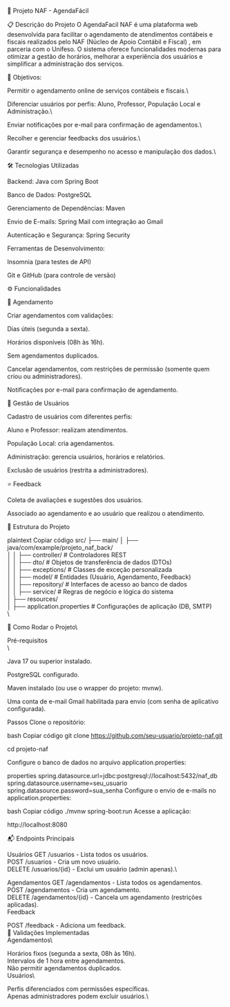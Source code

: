 📘 Projeto NAF - AgendaFácil

📋 Descrição do Projeto
O AgendaFacil NAF é uma plataforma web desenvolvida para facilitar o agendamento de atendimentos contábeis e fiscais realizados pelo NAF (Núcleo de Apoio Contábil e Fiscal)
, em parceria com o Unifeso. O sistema oferece funcionalidades modernas para otimizar a gestão de horários, melhorar a experiência dos usuários e simplificar a administração dos serviços.

🎯 Objetivos:

Permitir o agendamento online de serviços contábeis e fiscais.\

Diferenciar usuários por perfis: Aluno, Professor, População Local e Administração.\

Enviar notificações por e-mail para confirmação de agendamentos.\

Recolher e gerenciar feedbacks dos usuários.\

Garantir segurança e desempenho no acesso e manipulação dos dados.\

🛠️ Tecnologias Utilizadas


Backend: Java com Spring Boot

Banco de Dados: PostgreSQL

Gerenciamento de Dependências: Maven

Envio de E-mails: Spring Mail com integração ao Gmail

Autenticação e Segurança: Spring Security

Ferramentas de Desenvolvimento:

Insomnia (para testes de API)

Git e GitHub (para controle de versão)


⚙️ Funcionalidades


📅 Agendamento

Criar agendamentos com validações:

Dias úteis (segunda a sexta).

Horários disponíveis (08h às 16h).

Sem agendamentos duplicados.

Cancelar agendamentos, com restrições de permissão (somente quem criou ou administradores).

Notificações por e-mail para confirmação de agendamento.

👥 Gestão de Usuários


Cadastro de usuários com diferentes perfis:

Aluno e Professor: realizam atendimentos.

População Local: cria agendamentos.

Administração: gerencia usuários, horários e relatórios.

Exclusão de usuários (restrita a administradores).

⭐ Feedback


Coleta de avaliações e sugestões dos usuários.

Associado ao agendamento e ao usuário que realizou o atendimento.

📂 Estrutura do Projeto


plaintext
Copiar código
src/
├── main/
│   ├── java/com/example/projeto_naf_back/\
│   │   ├── controller/         # Controladores REST\
│   │   ├── dto/                # Objetos de transferência de dados (DTOs)\
│   │   ├── exceptions/        # Classes de exceção personalizada\
│   │   ├── model/             # Entidades (Usuário, Agendamento, Feedback)\
│   │   ├── repository/        # Interfaces de acesso ao banco de dados\
│   │   ├── service/           # Regras de negócio e lógica do sistema\
│   ├── resources/\
│       ├── application.properties  # Configurações de aplicação (DB, SMTP)\
\

🚀 Como Rodar o Projeto\

Pré-requisitos\
\

Java 17 ou superior instalado.

PostgreSQL configurado.

Maven instalado (ou use o wrapper do projeto: mvnw).

Uma conta de e-mail Gmail habilitada para envio (com senha de aplicativo configurada).

Passos
Clone o repositório:

bash
Copiar código
git clone https://github.com/seu-usuario/projeto-naf.git

cd projeto-naf

Configure o banco de dados no arquivo application.properties:

properties
spring.datasource.url=jdbc:postgresql://localhost:5432/naf_db
spring.datasource.username=seu_usuario
spring.datasource.password=sua_senha
Configure o envio de e-mails no application.properties:

bash
Copiar código
./mvnw spring-boot:run
Acesse a aplicação:

http://localhost:8080

📬 Endpoints Principais

Usuários
GET /usuarios - Lista todos os usuários.\
POST /usuarios - Cria um novo usuário.\
DELETE /usuarios/{id} - Exclui um usuário (admin apenas).\

Agendamentos
GET /agendamentos - Lista todos os agendamentos.\
POST /agendamentos - Cria um agendamento.\
DELETE /agendamentos/{id} - Cancela um agendamento (restrições aplicadas).\
Feedback

POST /feedback - Adiciona um feedback.\
📝 Validações Implementadas\
Agendamentos\

Horários fixos (segunda a sexta, 08h às 16h).\
Intervalos de 1 hora entre agendamentos.\
Não permitir agendamentos duplicados.\
Usuários\

Perfis diferenciados com permissões específicas.\
Apenas administradores podem excluir usuários.\
